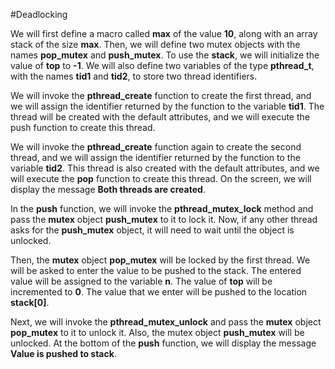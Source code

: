 #Deadlocking

We will first define a macro called **max** of the value **10**, along with an array stack of the size **max**. Then, we will define two mutex objects with the names **pop_mutex** and **push_mutex**. To use the **stack**, we will initialize the value of **top** to **-1**. We will also define two variables of the type **pthread_t**, with the names **tid1** and **tid2**, to store two thread identifiers.

We will invoke the **pthread_create** function to create the first thread, and we will assign the identifier returned by the function to the variable **tid1**. The thread will be created with the default attributes, and we will execute the push function to create this thread.

We will invoke the **pthread_create** function again to create the second thread, and we will assign the identifier returned by the function to the variable **tid2**. This thread is also created with the default attributes, and we will execute the **pop** function to create this thread. On the screen, we will display the message **Both threads are created**.

In the **push** function, we will invoke the **pthread_mutex_lock** method and pass the **mutex** object **push_mutex** to it to lock it. Now, if any other thread asks for the **push_mutex** object, it will need to wait until the object is unlocked.

Then, the **mutex** object **pop_mutex** will be locked by the first thread. We will be asked to enter the value to be pushed to the stack. The entered value will be assigned to the variable **n**. The value of **top** will be incremented to **0**. The value that we enter will be pushed to the location **stack[0]**.

Next, we will invoke the **pthread_mutex_unlock** and pass the **mutex** object **pop_mutex** to it to unlock it. Also, the mutex object **push_mutex** will be unlocked. At the bottom of the **push** function, we will display the message **Value is pushed to stack**.
